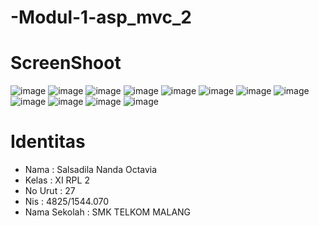 # -Modul-1-asp_mvc_2
# ScreenShoot

![image](https://cloud.githubusercontent.com/assets/18629663/22231169/5032c9fc-e214-11e6-9a09-49aa8991bb84.png)
![image](https://cloud.githubusercontent.com/assets/18629663/22231188/68f7df54-e214-11e6-9861-2e426c81a274.png)
![image](https://cloud.githubusercontent.com/assets/18629663/22231159/36c6c482-e214-11e6-8d1c-60949ec84413.png)
![image](https://cloud.githubusercontent.com/assets/18629663/22626348/c5b2fe5e-ebdd-11e6-9d20-1af2e7a1262d.png)
![image](https://cloud.githubusercontent.com/assets/18629663/22626350/cf371d84-ebdd-11e6-9e96-c0fcbf39d5a4.png)
![image](https://cloud.githubusercontent.com/assets/18629663/22626358/f2ad96c6-ebdd-11e6-8b70-369869747665.png)
![image](https://cloud.githubusercontent.com/assets/18629663/22626355/e114611a-ebdd-11e6-8963-d0b26e3fd60f.png)
![image](https://cloud.githubusercontent.com/assets/18629663/23347948/929e8f36-fcd8-11e6-84af-fea04d7d457e.png)
![image](https://cloud.githubusercontent.com/assets/18629663/23347958/a0c19298-fcd8-11e6-9c22-c014ee8efce5.png)
![image](https://cloud.githubusercontent.com/assets/18629663/23347960/aa861740-fcd8-11e6-8cd2-acb498bff1f3.png)
![image](https://cloud.githubusercontent.com/assets/18629663/23587123/0b889af0-01d8-11e7-8ed3-e8ae910d3a3c.png)
![image](https://cloud.githubusercontent.com/assets/18629663/23587124/1c489d86-01d8-11e7-8b37-fcf235b2f5bd.png)



# Identitas
<ul>
<li>Nama : Salsadila Nanda Octavia
<li>Kelas : XI RPL 2
<li>No Urut : 27
<li>Nis : 4825/1544.070
<li>Nama Sekolah : SMK TELKOM MALANG
</ul>
